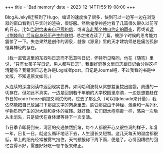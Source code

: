 +++
title = 'Bad memory'
date = 2023-12-14T11:55:19-08:00
+++

Blog从Jekyll迁移到了Hugo，编译的速度快了很多，快到可以一边写一边在浏览器的窗口看到几乎实时的渲染，很舒服。然后鬼使神差地看了几篇很久很久以前写的日志，比如[当时给未来自己写的信](/posts/2011/给未来的自己/)，或者[奔赴那个独自约定的雨夜](/posts/2011/日夜/)，再或者[读《荆棘鸟》后与自身经历产生的联想](/posts/2011/爱得太深是亵渎神明的/)...总之接连读了几篇，被那个时候的思考能力震惊了一下。失恋果然是创作的源泉，就像《源泉》里的天才建筑师总是痛苦孤僻怪异神经的存在。

（我一直管这里的东西叫日志而不愿意叫日记，怀特所见略同，他在《随笔》里说，“只有女孩子写日记，男人都写日志”，我很好奇英文里日志跟日记会分得这样清楚吗？我猜测日志也许是Log或者post，日记是Journal吧，不过我看的书是中文版，不知道原文如何。）

从连续的深度阅读中返回现实世界，如同哈利波特从冥想盆里拔出脑袋，周遭的一切存在，但如此不真实。一边是回到若干年前的大学校园里崩溃，一边是想要赶在节日的code freeze前提交测试代码。过去了那么久（可以用decade来计量），我依然能把自己放回打下那些文字的肉身里去，感受那些由于神经、激素和一系列化学物质所产生的对大脑和身体的摧残。就好像，它们跟水痘病毒一样，感染一次后从未消失，只是蛰伏在身体里等待下一次复活。

节日季节即将到来，湾区的交通依然拥堵，每个人都很开心又很空洞的样子，年复一年，日复一日，就这么循环地活下去，人生漫长又短暂。这几天每天的温度都很低，早上的阳光经常被雾气挡住，天气预报称下周下雨，便是了。心情因糟糕的回忆变得不好，需要好好吃一顿午饭来修正。